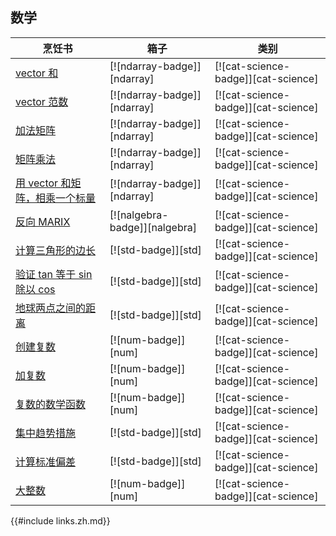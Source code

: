 ## 数学

| 烹饪书                                                          | 箱子                          | 类别                                |
| --------------------------------------------------------------- | ----------------------------- | ----------------------------------- |
| [vector 和][vector-sum]                                         | [![ndarray-badge]][ndarray]   | [![cat-science-badge]][cat-science] |
| [vector 范数][vector-norm]                                      | [![ndarray-badge]][ndarray]   | [![cat-science-badge]][cat-science] |
| [加法矩阵][add-matrices]                                        | [![ndarray-badge]][ndarray]   | [![cat-science-badge]][cat-science] |
| [矩阵乘法][multiply-matrices]                                   | [![ndarray-badge]][ndarray]   | [![cat-science-badge]][cat-science] |
| [用 vector 和矩阵，相乘一个标量][multiply-scalar-vector-matrix] | [![ndarray-badge]][ndarray]   | [![cat-science-badge]][cat-science] |
| [反向 MARIX][invert-matrix]                                     | [![nalgebra-badge]][nalgebra] | [![cat-science-badge]][cat-science] |
| [计算三角形的边长][side-length]                                 | [![std-badge]][std]           | [![cat-science-badge]][cat-science] |
| [验证 tan 等于 sin 除以 cos][tan-sin-cos]                       | [![std-badge]][std]           | [![cat-science-badge]][cat-science] |
| [地球两点之间的距离][latitude-longitude]                        | [![std-badge]][std]           | [![cat-science-badge]][cat-science] |
| [创建复数][create-complex]                                      | [![num-badge]][num]           | [![cat-science-badge]][cat-science] |
| [加复数][add-complex]                                           | [![num-badge]][num]           | [![cat-science-badge]][cat-science] |
| [复数的数学函数][mathematical-functions]                        | [![num-badge]][num]           | [![cat-science-badge]][cat-science] |
| [集中趋势措施][ex-central-tendency]                             | [![std-badge]][std]           | [![cat-science-badge]][cat-science] |
| [计算标准偏差][ex-standard-deviation]                           | [![std-badge]][std]           | [![cat-science-badge]][cat-science] |
| [大整数][big-integers]                                          | [![num-badge]][num]           | [![cat-science-badge]][cat-science] |

[vector-sum]: science/mathematics/linear_algebra.zh.html#vector-sum
[vector-norm]: science/mathematics/linear_algebra.zh.html#vector-norm
[add-matrices]: science/mathematics/linear_algebra.zh.html#adding-matrices
[multiply-matrices]: science/mathematics/linear_algebra.zh.html#multiplying-matrices
[multiply-scalar-vector-matrix]: science/mathematics/linear_algebra.zh.html#multiply-a-scalar-with-a-vector-with-a-matrix
[invert-matrix]: science/mathematics/linear_algebra.zh.html#invert-matrix
[side-length]: science/mathematics/trigonometry.zh.html#calculating-the-side-length-of-a-triangle
[tan-sin-cos]: science/mathematics/trigonometry.zh.html#verifying-tan-is-equal-to-sin-divided-by-cos
[latitude-longitude]: science/mathematics/trigonometry.zh.html#distance-between-two-points-on-the-earth
[create-complex]: science/mathematics/complex_numbers.zh.html#creating-complex-numbers
[add-complex]: science/mathematics/complex_numbers.zh.html#adding-complex-numbers
[mathematical-functions]: science/mathematics/complex_numbers.zh.html#mathematical-functions
[ex-central-tendency]: science/mathematics/statistics.zh.html#measures-of-central-tendency
[ex-standard-deviation]: science/mathematics/statistics.zh.html#standard-deviation
[big-integers]: science/mathematics/miscellaneous.zh.html#big-integers

{{#include links.zh.md}}

